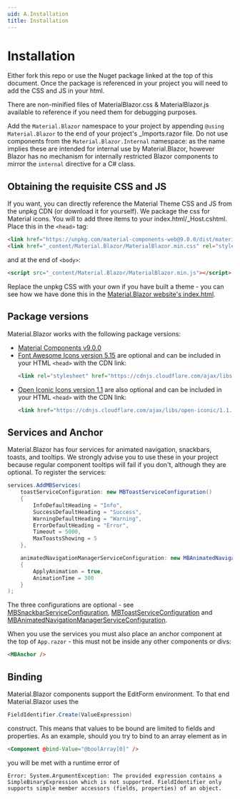 ```yaml
---
uid: A.Installation
title: Installation
---
```

# Installation

Either fork this repo or use the Nuget package linked at the top of this document. Once the package is referenced in your project you will need to add the CSS and JS in your html.

There are non-minified files of MaterialBlazor.css & MaterialBlazor.js available to reference if you need them for debugging purposes.

Add the `Material.Blazor` namespace to your project by appending `@using Material.Blazor` to the end of your project's _Imports.razor file. Do not use components from the `Material.Blazor.Internal` namespace: as the name
implies these are intended for internal use by Material.Blazor, however Blazor has no mechanism for internally restricted Blazor components to mirror the `internal` directive for a C# class.

## Obtaining the requisite CSS and JS

If you want, you can directly reference the Material Theme CSS and JS from the unpkg CDN (or download it for yourself). We package the css for 
 Material icons. You will to add three items to your index.html/_Host.cshtml. Place this in the `<head>` tag:

```html
<link href="https://unpkg.com/material-components-web@9.0.0/dist/material-components-web.css" rel="stylesheet" />
<link href="_content/Material.Blazor/MaterialBlazor.min.css" rel="stylesheet" />
```

and at the end of `<body>`:

```html
<script src="_content/Material.Blazor/MaterialBlazor.min.js"></script>
```

 Replace the unpkg CSS with your own
if you have built a theme - you can see how we have done this in the [Material.Blazor website's index.html](https://github.com/Material-Blazor/Material.Blazor/blob/main/Material.Blazor.Website.WebAssembly/wwwroot/index.html#L14).
## Package versions

Material.Blazor works with the following package versions:

- [Material Components v9.0.0](https://github.com/material-components/material-components-web/blob/master/CHANGELOG.md#800-2020-11-02)
- [Font Awesome Icons version 5.15](https://fontawesome.com/changelog/latest) are optional and can be included in your HTML `<head>` with the CDN link:
    ```html
    <link rel="stylesheet" href="https://cdnjs.cloudflare.com/ajax/libs/font-awesome/5.15.1/css/all.min.css" />
    ```
- [Open Iconic Icons version 1.1](https://useiconic.com/open) are also optional and can be included in your HTML `<head>` with the CDN link:
    ```html
    <link href="https://cdnjs.cloudflare.com/ajax/libs/open-iconic/1.1.1/font/css/open-iconic.min.css" crossorigin="anonymous" rel="stylesheet" />
    ```

## Services and Anchor

Material.Blazor has four services for animated navigation, snackbars, toasts, and tooltips. We strongly advise you to use these in your project
because regular component tooltips will fail if you don't, although they are optional. To register the services:

```csharp
services.AddMBServices(
    toastServiceConfiguration: new MBToastServiceConfiguration()
    {
        InfoDefaultHeading = "Info",
        SuccessDefaultHeading = "Success",
        WarningDefaultHeading = "Warning",
        ErrorDefaultHeading = "Error",
        Timeout = 5000,
        MaxToastsShowing = 5
    },

    animatedNavigationManagerServiceConfiguration: new MBAnimatedNavigationManagerServiceConfiguration()
    {
        ApplyAnimation = true,
        AnimationTime = 300
    }
);
```

The three configurations are optional - see [MBSnackbarServiceConfiguration](xref:Material.Blazor.MBSnackbarServiceConfiguration), [MBToastServiceConfiguration](xref:Material.Blazor.MBToastServiceConfiguration) and [MBAnimatedNavigationManagerServiceConfiguration](xref:Material.Blazor.MBAnimatedNavigationManagerServiceConfiguration).

When you use the services you must also place an anchor component at the top of `App.razor` - this must not be inside any other components or divs:

```html
<MBAnchor />
```

## Binding

Material.Blazor components support the EditForm environment. To that end Material.Blazor uses the 

```csharp
FieldIdentifier.Create(ValueExpression) 
```

construct. This means that values to be bound are limited to fields and properties. As an example, should you try to bind to an array element as in

```html
<Component @bind-Value="@boolArray[0]" />
```

you will be met with a runtime error of

`Error: System.ArgumentException: The provided expression contains a SimpleBinaryExpression which is not supported. FieldIdentifier only supports simple member accessors (fields, properties) of an object.`

